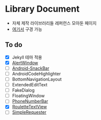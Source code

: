 # Library Document

* 자체 제작 라이브러리들 레퍼런스 모아둔 페이지
* [여기서](https://darktornado.github.io/libdocs/) 구경 가능

## To do
* [x] Jekyll 테마 적용
* [x] [AlertWindow](https://github.com/DarkTornado/AlertWindow)
* [ ] [Android-SnackBar](https://github.com/DarkTornado/Android-SnackBar)
* [ ] AndroidCodeHighlighter
* [ ] BottomNavigationLayout
* [ ] ExtendedEditText
* [ ] FakeDialog
* [ ] FloatingWindow
* [ ] [PhoneNumberBar](https://github.com/DarkTornado/PhoneNumberBar)
* [x] [RouletteTextView](https://github.com/DarkTornado/RouletteTextView)
* [ ] [SimpleRequester](https://github.com/DarkTornado/SimpleRequester)
